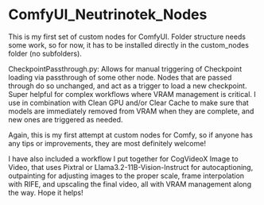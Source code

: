 # ComfyUI_Neutrinotek_Nodes
This is my first set of custom nodes for ComfyUI. Folder structure needs some work, so for now, it has to be installed directly in the custom_nodes folder (no subfolders). 


CheckpointPassthrough.py: Allows for manual triggering of Checkpoint loading via passthrough of some other node. Nodes that are passed through do so unchanged, and act as a trigger to load a new checkpoint. Super helpful for complex workflows where VRAM management is critical. I use in combination with Clean GPU and/or Clear Cache to make sure that models are immediately removed from VRAM when they are complete, and new ones are triggered as needed.  


Again, this is my first attempt at custom nodes for Comfy, so if anyone has any tips or improvements, they are most definitely welcome! 


I have also included a workflow I put together for CogVideoX Image to Video, that uses Pixtral or Llama3.2-11B-Vision-Instruct for autocaptioning, outpainting for adjusting images to the proper scale, frame interpolation with RIFE, and upscaling the final video, all with VRAM management along the way. Hope it helps! 

